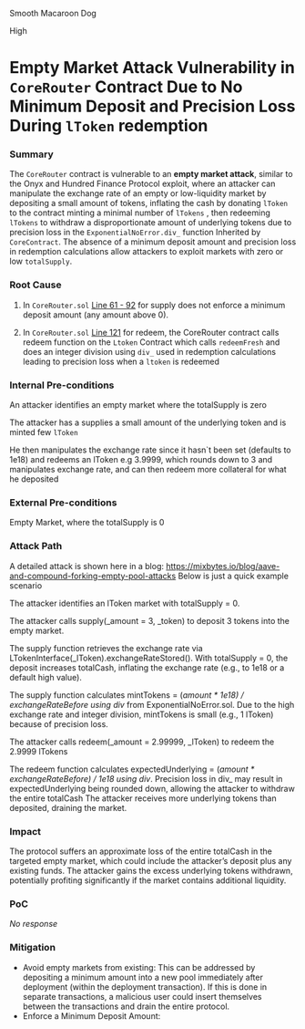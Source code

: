 Smooth Macaroon Dog

High

# Empty Market Attack Vulnerability in `CoreRouter` Contract Due to No Minimum Deposit and Precision Loss During `lToken` redemption

### Summary

The `CoreRouter` contract is vulnerable to an **empty market attack**, similar to the Onyx and Hundred Finance Protocol exploit, where an attacker can manipulate the exchange rate of an empty or low-liquidity market by depositing a small amount of tokens, inflating the cash by donating `lToken` to the contract minting a minimal number of `lTokens` , then redeeming `lTokens` to withdraw a disproportionate amount of underlying tokens due to precision loss in the `ExponentialNoError.div_` function Inherited by `CoreContract`. The absence of a minimum deposit amount and precision loss in redemption calculations allow attackers to exploit markets with zero or low `totalSupply`.


### Root Cause

1) In `CoreRouter.sol` [Line 61 - 92](https://github.com/sherlock-audit/2025-05-lend-audit-contest/blob/main/Lend-V2/src/LayerZero/CoreRouter.sol#L61-#L92) for supply does not enforce a minimum deposit amount (any amount above 0).  

2) In `CoreRouter.sol` [Line 121](https://github.com/sherlock-audit/2025-05-lend-audit-contest/blob/main/Lend-V2/src/LayerZero/CoreRouter.sol#L121) for redeem, the CoreRouter contract calls redeem function on the `Ltoken` Contract which calls `redeemFresh` and does an integer division using `div_`  used in redemption calculations leading to precision loss when a `ltoken` is redeemed

### Internal Pre-conditions

An attacker identifies an empty market where the totalSupply is zero

The attacker has a supplies a small amount of the underlying token and is minted few `lToken` 

He then manipulates the exchange rate since it hasn`t been set (defaults to 1e18) and redeems an lToken e.g 3.9999, which rounds down to 3 and manipulates exchange rate, and can then redeem more collateral for what he deposited




### External Pre-conditions

Empty Market, where the totalSupply is 0

### Attack Path

A detailed attack is shown here in a blog: https://mixbytes.io/blog/aave-and-compound-forking-empty-pool-attacks
Below is just a quick example scenario

The attacker identifies an lToken market with totalSupply = 0.

The attacker calls supply(_amount = 3, _token) to deposit 3 tokens into the empty market.

The supply function retrieves the exchange rate via LTokenInterface(_lToken).exchangeRateStored(). With totalSupply = 0, the deposit increases totalCash, inflating the exchange rate (e.g., to 1e18 or a default high value).

The supply function calculates mintTokens = (_amount * 1e18) / exchangeRateBefore using div_ from ExponentialNoError.sol. Due to the high exchange rate and integer division, mintTokens is small (e.g., 1 lToken) because of precision loss.

The attacker calls redeem(_amount = 2.99999, _lToken) to redeem the 2.9999 lTokens

The redeem function calculates expectedUnderlying = (_amount * exchangeRateBefore) / 1e18 using div_. Precision loss in div_ may result in expectedUnderlying being rounded down, allowing the attacker to withdraw the entire totalCash
The attacker receives more underlying tokens than deposited, draining the market.



### Impact

The protocol suffers an approximate loss of the entire totalCash in the targeted empty market, which could include the attacker’s deposit plus any existing funds. The attacker gains the excess underlying tokens withdrawn, potentially profiting significantly if the market contains additional liquidity.



### PoC

_No response_

### Mitigation

- Avoid empty markets from existing:  This can be addressed by depositing a minimum amount into a new pool immediately after deployment (within the deployment transaction). If this is done in separate transactions, a malicious user could insert themselves between the transactions and drain the entire protocol.
- Enforce a Minimum Deposit Amount:

